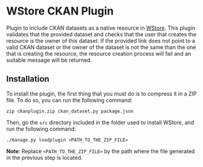 # WStore CKAN Plugin

Plugin to include CKAN datasets as a native resource in [WStore](https://github.com/conwetlab/WStore). This plugin 
validates that the provided dataset and checks that the user that creates the resource is the owner of this dataset. If the provided link does not point to a valid CKAN dataset or the owner of the dataset is not the same than the one that is creating the resource, the resource creation process will fail and an suitable message will be returned.


## Installation

To install the plugin, the first thing that you must do is to compress it in a ZIP file. To do so, you can run the
following command:

```
zip ckanplugin.zip ckan_dataset.py package.json
```

Then, go the `src` directory included in the folder used to install WStore, and run the following command:

```
./manage.py loadplugin <PATH_TO_THE_ZIP_FILE>
```

**Note**: Replace `<PATH_TO_THE_ZIP_FILE>` by the path where the file generated in the previous step is located.
